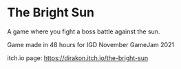 # The Bright Sun
A game where you fight a boss battle against the sun.

Game made in 48 hours for IGD November GameJam 2021

itch.io page: https://dirakon.itch.io/the-bright-sun
